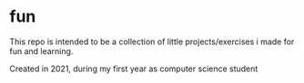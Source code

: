 # fun

This repo is intended to be a collection of little projects/exercises i made for fun and learning.

Created in 2021, during my first year as computer science student
